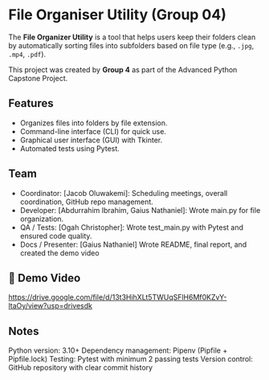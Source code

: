 # File Organiser Utility (Group 04)

The **File Organizer Utility** is a tool that helps users keep their folders clean by automatically sorting files into subfolders based on file type (e.g., `.jpg`, `.mp4`, `.pdf`).  

This project was created by **Group 4** as part of the Advanced Python Capstone Project.  

## Features  
- Organizes files into folders by file extension.  
- Command-line interface (CLI) for quick use.  
- Graphical user interface (GUI) with Tkinter.  
- Automated tests using Pytest.

## Team
- Coordinator: [Jacob Oluwakemi]: Scheduling meetings, overall coordination, GitHub repo management.
- Developer: [Abdurrahim Ibrahim, Gaius Nathaniel]: Wrote main.py for file organization.
- QA / Tests: [Ogah Christopher]: Wrote test_main.py with Pytest and ensured code quality.
- Docs / Presenter: [Gaius Nathaniel] Wrote README, final report, and created the demo video


## 🎥 Demo Video 
https://drive.google.com/file/d/13t3HihXLt5TWUqSFlH6Mf0KZvY-ltaOy/view?usp=drivesdk


## Notes
Python version: 3.10+
Dependency management: Pipenv (Pipfile + Pipfile.lock)
Testing: Pytest with minimum 2 passing tests
Version control: GitHub repository with clear commit history



